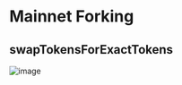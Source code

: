 # Mainnet Forking

## swapTokensForExactTokens

![image](https://github.com/JeffreyJoel/Mainnet-Forking-Test/assets/72028836/c75e689a-7416-4456-ba24-cb7e76d13354)

